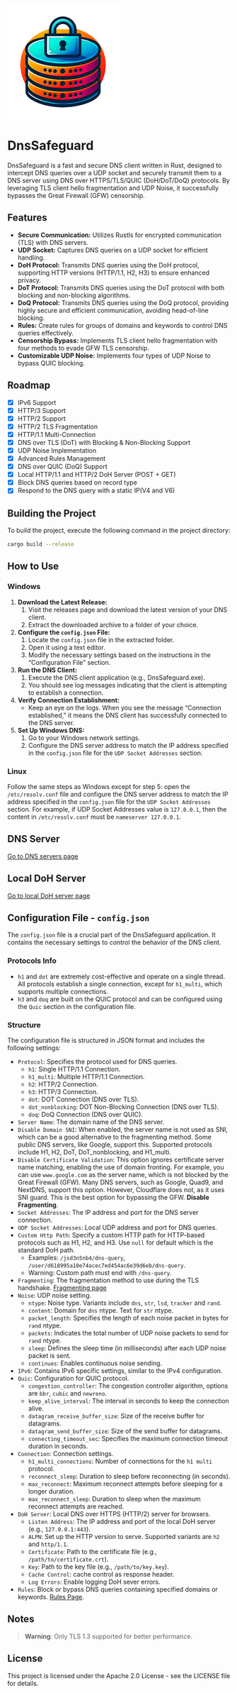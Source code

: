 <img src="./sample-256.png" width="256">

# DnsSafeguard

DnsSafeguard is a fast and secure DNS client written in Rust, designed to intercept DNS queries over a UDP socket and securely transmit them to a DNS server using DNS over HTTPS/TLS/QUIC (DoH/DoT/DoQ) protocols. By leveraging TLS client hello fragmentation and UDP Noise, it successfully bypasses the Great Firewall (GFW) censorship.

## Features

- **Secure Communication:** Utilizes Rustls for encrypted communication (TLS) with DNS servers.
- **UDP Socket:** Captures DNS queries on a UDP socket for efficient handling.
- **DoH Protocol:** Transmits DNS queries using the DoH protocol, supporting HTTP versions (HTTP/1.1, H2, H3) to ensure enhanced privacy.
- **DoT Protocol:** Transmits DNS queries using the DoT protocol with both blocking and non-blocking algorithms.
- **DoQ Protocol:** Transmits DNS queries using the DoQ protocol, providing highly secure and efficient communication, avoiding head-of-line blocking.
- **Rules:** Create rules for groups of domains and keywords to control DNS queries effectively.
- **Censorship Bypass:** Implements TLS client hello fragmentation with four methods to evade GFW TLS censorship.
- **Customizable UDP Noise:** Implements four types of UDP Noise to bypass QUIC blocking.

## Roadmap

- [x] IPv6 Support
- [x] HTTP/3 Support
- [x] HTTP/2 Support
- [x] HTTP/2 TLS Fragmentation
- [x] HTTP/1.1 Multi-Connection
- [x] DNS over TLS (DoT) with Blocking & Non-Blocking Support
- [x] UDP Noise Implementation
- [x] Advanced Rules Management
- [x] DNS over QUIC (DoQ) Support
- [x] Local HTTP/1.1 and HTTP/2 DoH Server (POST + GET)
- [x] Block DNS queries based on record type
- [x] Respond to the DNS query with a static IP(V4 and V6)

## Building the Project

To build the project, execute the following command in the project directory:

```sh
cargo build --release
```

## How to Use

### Windows

1. **Download the Latest Release:**
    1. Visit the releases page and download the latest version of your DNS client.
    2. Extract the downloaded archive to a folder of your choice.
2. **Configure the `config.json` File:**
    1. Locate the `config.json` file in the extracted folder.
    2. Open it using a text editor.
    3. Modify the necessary settings based on the instructions in the “Configuration File” section.
3. **Run the DNS Client:**
    1. Execute the DNS client application (e.g., DnsSafeguard.exe).
    2. You should see log messages indicating that the client is attempting to establish a connection.
4. **Verify Connection Establishment:**
    - Keep an eye on the logs. When you see the message “Connection established,” it means the DNS client has successfully connected to the DNS server.
5. **Set Up Windows DNS:**
    1. Go to your Windows network settings.
    2. Configure the DNS server address to match the IP address specified in the `config.json` file for the `UDP Socket Addresses` section.

### Linux

Follow the same steps as Windows except for step 5: open the `/etc/resolv.conf` file and configure the DNS server address to match the IP address specified in the `config.json` file for the `UDP Socket Addresses` section. For example, if UDP Socket Addresses value is `127.0.0.1`, then the content in `/etc/resolv.conf` must be `nameserver 127.0.0.1`.

## DNS Server

[Go to DNS servers page](/DNS.md)

## Local DoH Server

[Go to local DoH server page](/DOHSERVER.md)

## Configuration File - `config.json`

The `config.json` file is a crucial part of the DnsSafeguard application. It contains the necessary settings to control the behavior of the DNS client.

### Protocols Info

- `h1` and `dot` are extremely cost-effective and operate on a single thread. All protocols establish a single connection, except for `h1_multi`, which supports multiple connections.
- `h3` and `doq` are built on the QUIC protocol and can be configured using the `Quic` section in the configuration file.

### Structure

The configuration file is structured in JSON format and includes the following settings:

- `Protocol`: Specifies the protocol used for DNS queries.
  - `h1`: Single HTTP/1.1 Connection.
  - `h1_multi`: Multiple HTTP/1.1 Connection.
  - `h2`: HTTP/2 Connection.
  - `h3`: HTTP/3 Connection.
  - `dot`: DOT Connection (DNS over TLS).
  - `dot_nonblocking`: DOT Non-Blocking Connection (DNS over TLS).
  - `doq`: DoQ Connection (DNS over QUIC).
- `Server Name`: The domain name of the DNS server.
- `Disable Domain SNI`: When enabled, the server name is not used as SNI, which can be a good alternative to the fragmenting method. Some public DNS servers, like Google, support this. Supported protocols include H1, H2, DoT, DoT_nonblocking, and H1_multi.
- `Disable Certificate Validation`: This option ignores certificate server name matching, enabling the use of domain fronting. For example, you can use `www.google.com` as the server name, which is not blocked by the Great Firewall (GFW). Many DNS servers, such as Google, Quad9, and NextDNS, support this option. However, Cloudflare does not, as it uses SNI guard. This is the best option for bypassing the GFW. **Disable Fragmenting**.
- `Socket Addresses`: The IP address and port for the DNS server connection.
- `UDP Socket Addresses`: Local UDP address and port for DNS queries.
- `Custom Http Path`: Specify a custom HTTP path for HTTP-based protocols such as H1, H2, and H3. Use `null` for default which is the standard DoH path.
  - Examples: `/jsd3n5nb4/dns-query`, `/user/d618995a10e74acec7ed454ac6e39d6eb/dns-query`.
  - Warning: Custom path must end with `/dns-query`.
- `Fragmenting`: The fragmentation method to use during the TLS handshake. [Fragmenting page](/FRAG.md)
- `Noise`: UDP noise setting.
  - `ntype`: Noise type. Variants include `dns`, `str`, `lsd`, `tracker` and `rand`.
  - `content`: Domain for `dns` ntype. Text for `str` ntype.
  - `packet_length`: Specifies the length of each noise packet in bytes for `rand` ntype.
  - `packets`: Indicates the total number of UDP noise packets to send for `rand` ntype.
  - `sleep`: Defines the sleep time (in milliseconds) after each UDP noise packet is sent.
  - `continues`: Enables continuous noise sending.
- `IPv6`: Contains IPv6 specific settings, similar to the IPv4 configuration.
- `Quic`: Configuration for QUIC protocol.
  - `congestion_controller`: The congestion controller algorithm, options are `bbr`, `cubic` and `newreno`.
  - `keep_alive_interval`: The interval in seconds to keep the connection alive.
  - `datagram_receive_buffer_size`: Size of the receive buffer for datagrams.
  - `datagram_send_buffer_size`: Size of the send buffer for datagrams.
  - `connecting_timeout_sec`: Specifies the maximum connection timeout duration in seconds.
- `Connection`: Connection settings.
  - `h1_multi_connections`: Number of connections for the `h1 multi` protocol.
  - `reconnect_sleep`: Duration to sleep before reconnecting (in seconds).
  - `max_reconnect`: Maximum reconnect attempts before sleeping for a longer duration.
  - `max_reconnect_sleep`: Duration to sleep when the maximum reconnect attempts are reached.
- `DoH Server`: Local DNS over HTTPS (HTTP/2) server for browsers.
  - `Listen Address`: The IP address and port of the local DoH server (e.g., `127.0.0.1:443`).
  - `ALPN`: Set up the HTTP version to serve. Supported variants are `h2` and `http/1.1`.
  - `Certificate`: Path to the certificate file (e.g., `/path/to/certificate.crt`).
  - `Key`: Path to the key file (e.g., `/path/to/key.key`).
  - `Cache Control`: cache control as response header.
  - `Log Errors`: Enable logging DoH sever errors.
- `Rules`: Block or bypass DNS queries containing specified domains or keywords. [Rules Page](/RULES.md).

## Notes

> **Warning**: Only TLS 1.3 supported for better performance.

## License

This project is licensed under the Apache 2.0 License - see the LICENSE file for details.
